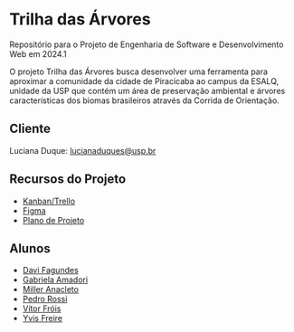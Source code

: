 # Trilha das Árvores
Repositório para o Projeto de Engenharia de Software e Desenvolvimento Web em 2024.1

O projeto Trilha das Árvores busca desenvolver uma ferramenta para aproximar a comunidade da cidade de Piracicaba ao campus da ESALQ, unidade da USP que contém um área de preservação ambiental e árvores características dos biomas brasileiros através da Corrida de Orientação. 

## Cliente
Luciana Duque: lucianaduques@usp.br
## Recursos do Projeto
- [Kanban/Trello](https://trello.com/invite/b/MAee3zfR/ATTI2718f96ec3ca451d41d22534666778e172261848/projeto-engsoft-web)
- [Figma](https://www.figma.com/file/10jKGGgdvTRMrAzMVXYuLF/Trilha-das-Arvores?type=design&node-id=0%3A1&mode=design&t=ECsznwul1VXxXlsH-1)
- [Plano de Projeto](https://docs.google.com/document/d/1VAbbAvHlz4rDe4_bUlS6uRUTRFWFCLKH/edit)


## Alunos
- [Davi Fagundes](https://github.com/faviFferreiraS)
- [Gabriela Amadori](https://github.com/madori98)
- [Miller Anacleto](https://github.com/MillerAnacleto)
- [Pedro Rossi](https://github.com/pedro-rs)
- [Vítor Fróis](https://github.com/vitorfrois)
- [Yvis Freire](https://github.com/yvisfreire)
